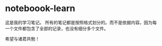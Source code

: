 noteboook-learn
=============

这是我的学习笔记。
所有的笔记都是按照格式划分的。而不是依据内容。因为每一个文件都包含了全部的记录，也没有细分多个文件。

希望与诸君共勉！